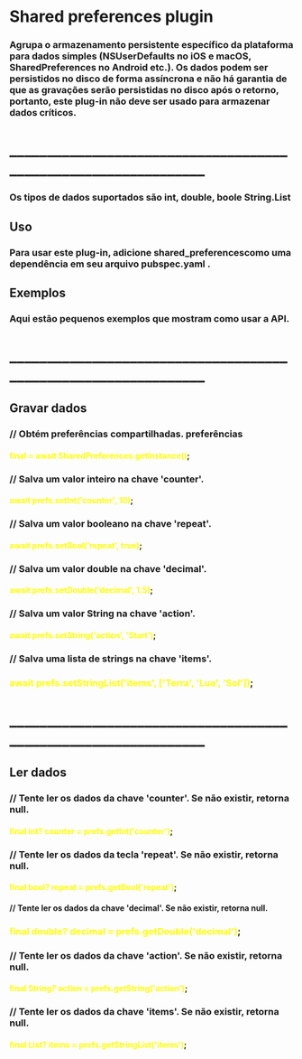 # Shared preferences plugin

### Agrupa o armazenamento persistente específico da plataforma para dados simples (NSUserDefaults no iOS e macOS, SharedPreferences no Android etc.). Os dados podem ser persistidos no disco de forma assíncrona e não há garantia de que as gravações serão persistidas no disco após o retorno, portanto, este plug-in não deve ser usado para armazenar dados críticos.
# _______________________________________________________________

### Os tipos de dados suportados são int, double, boole String.List<String>


## Uso 
### Para usar este plug-in, adicione shared_preferencescomo uma dependência em seu arquivo pubspec.yaml .

## Exemplos 
### Aqui estão pequenos exemplos que mostram como usar a API.
# _______________________________________________________________

## Gravar dados

### // Obtém preferências compartilhadas. preferências 
#### <span style ="color:yellow">final = await SharedPreferences.getInstance()</span>; 

### // Salva um valor inteiro na chave 'counter'. 
#### <span style ="color:yellow">await prefs.setInt('counter', 10)</span>; 

### // Salva um valor booleano na chave 'repeat'. 
#### <span style ="color:yellow">await prefs.setBool('repeat', true)</span>; 

### // Salva um valor double na chave 'decimal'. 
#### <span style ="color:yellow">await prefs.setDouble('decimal', 1.5)</span>; 

### // Salva um valor String na chave 'action'. 
#### <span style ="color:yellow">await prefs.setString('action', 'Start')</span>; 

### // Salva uma lista de strings na chave 'items'. 
### <span style ="color:yellow">await prefs.setStringList('items', <String>['Terra', 'Lua', 'Sol'])</span>;

# _______________________________________________________________

## Ler dados

### // Tente ler os dados da chave 'counter'. Se não existir, retorna null. 
#### <span style ="color:yellow">final int? counter = prefs.getInt('counter')</span>; 

### // Tente ler os dados da tecla 'repeat'. Se não existir, retorna null. 
#### <span style ="color:yellow">final bool? repeat = prefs.getBool('repeat')</span>; 

#### // Tente ler os dados da chave 'decimal'. Se não existir, retorna null. 
### <span style ="color:yellow">final double? decimal = prefs.getDouble('decimal')</span>; 

### // Tente ler os dados da chave 'action'. Se não existir, retorna null. 
#### <span style ="color:yellow">final String? action = prefs.getString('action')</span>; 

### // Tente ler os dados da chave 'items'. Se não existir, retorna null. 
#### <span style ="color:yellow">final List<String>? items = prefs.getStringList('items')</span>;
